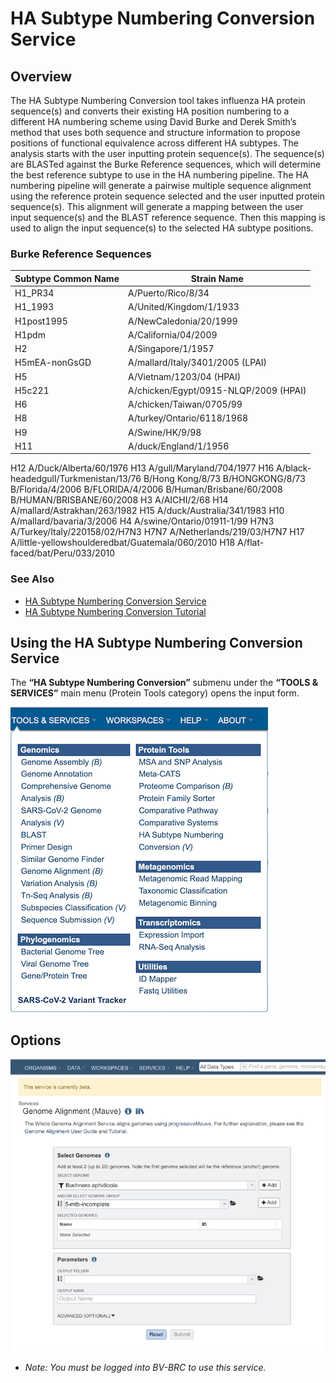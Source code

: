 # HA Subtype Numbering Conversion Service

## Overview

The HA Subtype Numbering Conversion tool takes influenza HA protein sequence(s) and converts their existing HA position numbering to a different HA numbering scheme using David Burke and Derek Smith’s method that uses both sequence and structure information to propose positions of functional equivalence across different HA subtypes. The analysis starts with the user inputting protein sequence(s). The sequence(s) are BLASTed against the Burke Reference sequences, which will determine the best reference subtype to use in the HA numbering pipeline. The HA numbering pipeline will generate a pairwise multiple sequence alignment using the reference protein sequence selected and the user inputted protein sequence(s). This alignment will generate a mapping between the user input sequence(s) and the BLAST reference sequence. Then this mapping is used to align the input sequence(s) to the selected HA subtype positions.

### Burke Reference Sequences

| Subtype Common Name | Strain Name        |
| ------------------- | ------------------ |
| H1_PR34             | A/Puerto/Rico/8/34 |
| H1_1993             | A/United/Kingdom/1/1933 |
| H1post1995          | A/NewCaledonia/20/1999 |
| H1pdm | A/California/04/2009 |
| H2	| A/Singapore/1/1957 |
| H5mEA-nonGsGD	| A/mallard/Italy/3401/2005 (LPAI) |
| H5	| A/Vietnam/1203/04 (HPAI) |
| H5c221	| A/chicken/Egypt/0915-NLQP/2009 (HPAI) |
| H6	| A/chicken/Taiwan/0705/99 |
| H8	| A/turkey/Ontario/6118/1968 |
| H9	| A/Swine/HK/9/98 |
| H11	| A/duck/England/1/1956 |


H12	A/Duck/Alberta/60/1976
H13	A/gull/Maryland/704/1977
H16	A/black-headedgull/Turkmenistan/13/76
B/Hong Kong/8/73	B/HONGKONG/8/73
B/Florida/4/2006	B/FLORIDA/4/2006
B/Human/Brisbane/60/2008	B/HUMAN/BRISBANE/60/2008
H3	A/AICHI/2/68
H14	A/mallard/Astrakhan/263/1982
H15	A/duck/Australia/341/1983
H10	A/mallard/bavaria/3/2006
H4	A/swine/Ontario/01911-1/99
H7N3	A/Turkey/Italy/220158/02/H7N3
H7N7	A/Netherlands/219/03/H7N7
H17	A/little-yellowshoulderedbat/Guatemala/060/2010
H18	A/flat-faced/bat/Peru/033/2010








### See Also
  * [HA Subtype Numbering Conversion Service](https://www.bv-brc.org/app/HASubtypeNumberingConversion)
  * [HA Subtype Numbering Conversion Tutorial](../../tutorial/ha_numbering/ha_numbering.html)

  ## Using the HA Subtype Numbering Conversion Service
  The **“HA Subtype Numbering Conversion”** submenu under the **“TOOLS & SERVICES”** main menu (Protein Tools category) opens the input form.

![HA Subtype Numbering Conversion Menu](../images/bv_services_menu.png)


## Options

![Genome Alignment Submission Form](../images/genome_alignment_input_form.png)






  * *Note: You must be logged into BV-BRC to use this service.*
